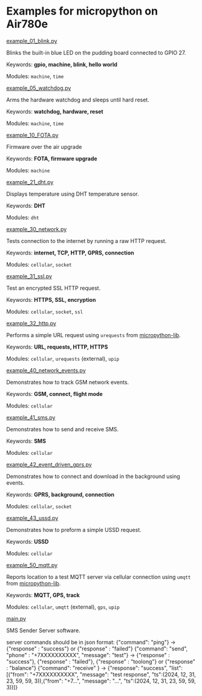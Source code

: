 Examples for micropython on Air780e
===================================

[example_01_blink.py](example_01_blink.py)

Blinks the built-in blue LED on the pudding board connected to GPIO 27.

Keywords: **gpio, machine, blink, hello world**

Modules: `machine`, `time`

[example_05_watchdog.py](example_05_watchdog.py)

Arms the hardware watchdog and sleeps until hard reset.

Keywords: **watchdog, hardware, reset**

Modules: `machine`, `time`

[example_10_FOTA.py](example_05_watchdog.py)

Firmware over the air upgrade

Keywords: **FOTA, firmware upgrade**

Modules: `machine`


[example_21_dht.py](example_21_gps.py)

Displays temperature using DHT temperature sensor.

Keywords: **DHT**

Modules: `dht`

[example_30_network.py](example_30_network.py)

Tests connection to the internet by running a raw HTTP request.

Keywords: **internet, TCP, HTTP, GPRS, connection**

Modules: `cellular`, `socket`

[example_31_ssl.py](example_31_ssl.py)

Test an encrypted SSL HTTP request.

Keywords: **HTTPS, SSL, encryption**

Modules: `cellular`, `socket`, `ssl`

[example_32_http.py](example_32_http.py)

Performs a simple URL request using `urequests` from [micropython-lib](https://github.com/micropython/micropython-lib).

Keywords: **URL, requests, HTTP, HTTPS**

Modules: `cellular`, `urequests` (external), `upip`

[example_40_network_events.py](example_40_network_events.py)

Demonstrates how to track GSM network events.

Keywords: **GSM, connect, flight mode**

Modules: `cellular`

[example_41_sms.py](example_41_sms.py)

Demonstrates how to send and receive SMS.

Keywords: **SMS**

Modules: `cellular`

[example_42_event_driven_gprs.py](example_42_event_driven_gprs.py)

Demonstrates how to connect and download in the background using events.

Keywords: **GPRS, background, connection**

Modules: `cellular`, `socket`

[example_43_ussd.py](example_43_ussd.py)

Demonstrates how to preform a simple USSD request.

Keywords: **USSD**

Modules: `cellular`

[example_50_mqtt.py](example_50_mqtt.py)

Reports location to a test MQTT server via cellular connection using `umqtt` from [micropython-lib](https://github.com/micropython/micropython-lib).

Keywords: **MQTT, GPS, track**

Modules: `cellular`, `umqtt` (external), `gps`, `upip`


[main.py](main.py)

SMS Sender Server software.

server commands should be in json format:
{"command": "ping"} -> {"response" : "success"} or {"response" : "failed"}
{"command": "send", "phone" : "+7XXXXXXXXXX", "message": "test"} -> {"response" : "success"}, {"response" : "failed"}, {"response" : "toolong"} or {"response" : "balance"}
{"command": "receive" } -> {"response": "success", "list":[("from": "+7XXXXXXXXXX", "message": "test response", "ts":(2024, 12, 31, 23, 59, 59, 3)),("from": "+7...", "message": "...", "ts":(2024, 12, 31, 23, 59, 59, 3))]}


